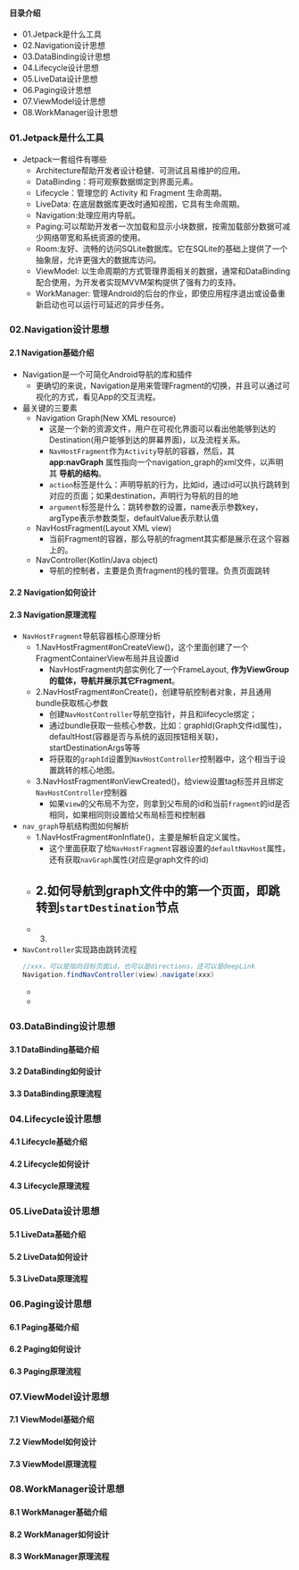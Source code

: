 #### 目录介绍
- 01.Jetpack是什么工具
- 02.Navigation设计思想
- 03.DataBinding设计思想
- 04.Lifecycle设计思想
- 05.LiveData设计思想
- 06.Paging设计思想
- 07.ViewModel设计思想
- 08.WorkManager设计思想


### 01.Jetpack是什么工具
- Jetpack一套组件有哪些
    - Architecture帮助开发者设计稳健、可测试且易维护的应用。
    - DataBinding：将可观察数据绑定到界面元素。
    - Lifecycle：管理您的 Activity 和 Fragment 生命周期。
    - LiveData: 在底层数据库更改时通知视图，它具有生命周期。
    - Navigation:处理应用内导航。
    - Paging:可以帮助开发者一次加载和显示小块数据，按需加载部分数据可减少网络带宽和系统资源的使用。
    - Room:友好、流畅的访问SQLite数据库。它在SQLite的基础上提供了一个抽象层，允许更强大的数据库访问。
    - ViewModel: 以生命周期的方式管理界面相关的数据，通常和DataBinding配合使用，为开发者实现MVVM架构提供了强有力的支持。
    - WorkManager: 管理Android的后台的作业，即使应用程序退出或设备重新启动也可以运行可延迟的异步任务。



### 02.Navigation设计思想
#### 2.1 Navigation基础介绍
- Navigation是一个可简化Android导航的库和插件
    - 更确切的来说，Navigation是用来管理Fragment的切换，并且可以通过可视化的方式，看见App的交互流程。
- 最关键的三要素
    - Navigation Graph(New XML resource)	
        - 这是一个新的资源文件，用户在可视化界面可以看出他能够到达的Destination(用户能够到达的屏幕界面)，以及流程关系。
        - `NavHostFragment`作为`Activity`导航的容器，然后，其 **app:navGraph** 属性指向一个navigation_graph的xml文件，以声明其 **导航的结构**。
        - `action`标签是什么：声明导航的行为，比如id，通过id可以执行跳转到对应的页面；如果destination，声明行为导航的目的地
        - `argument`标签是什么：跳转参数的设置，name表示参数key，argType表示参数类型，defaultValue表示默认值
    - NavHostFragment(Layout XML view)	
        - 当前Fragment的容器，那么导航的fragment其实都是展示在这个容器上的。
    - NavController(Kotlin/Java object)	
        - 导航的控制者，主要是负责fragment的栈的管理。负责页面跳转



#### 2.2 Navigation如何设计



#### 2.3 Navigation原理流程
- `NavHostFragment`导航容器核心原理分析
    - 1.NavHostFragment#onCreateView()，这个里面创建了一个FragmentContainerView布局并且设置id
        - NavHostFragment内部实例化了一个FrameLayout, **作为ViewGroup的载体，导航并展示其它Fragment**。
    - 2.NavHostFragment#onCreate()，创建导航控制者对象，并且通用bundle获取核心参数
        - 创建`NavHostController`导航空指针，并且和lifecycle绑定；
        - 通过bundle获取一些核心参数，比如：graphId(Graph文件id属性)，defaultHost(容器是否与系统的返回按钮相关联)，startDestinationArgs等等
        - 将获取的`graphId`设置到`NavHostController`控制器中，这个相当于设置跳转的核心地图。
    - 3.NavHostFragment#onViewCreated()，给view设置tag标签并且绑定`NavHostController`控制器
        - 如果`view`的父布局不为空，则拿到父布局的id和当前`fragment`的id是否相同，如果相同则设置给父布局标签和控制器
- `nav_graph`导航结构图如何解析
    - 1.NavHostFragment#onInflate()，主要是解析自定义属性。
        - 这个里面获取了给`NavHostFragment`容器设置的`defaultNavHost`属性，还有获取`navGraph`属性(对应是graph文件的id)
    - 2.如何导航到graph文件中的第一个页面，即跳转到`startDestination`节点
        - 
    - 3.
- `NavController`实现路由跳转流程
    ``` java
    //xxx，可以是指向目标页面id，也可以是directions，还可以是deepLink
    Navigation.findNavController(view).navigate(xxx)
    ```
    - 
    - 






### 03.DataBinding设计思想
#### 3.1 DataBinding基础介绍

#### 3.2 DataBinding如何设计



#### 3.3 DataBinding原理流程



### 04.Lifecycle设计思想
#### 4.1 Lifecycle基础介绍

#### 4.2 Lifecycle如何设计



#### 4.3 Lifecycle原理流程



### 05.LiveData设计思想
#### 5.1 LiveData基础介绍

#### 5.2 LiveData如何设计


#### 5.3 LiveData原理流程



### 06.Paging设计思想
#### 6.1 Paging基础介绍

#### 6.2 Paging如何设计


#### 6.3 Paging原理流程




### 07.ViewModel设计思想
#### 7.1 ViewModel基础介绍

#### 7.2 ViewModel如何设计


#### 7.3 ViewModel原理流程




### 08.WorkManager设计思想
#### 8.1 WorkManager基础介绍



#### 8.2 WorkManager如何设计


#### 8.3 WorkManager原理流程









